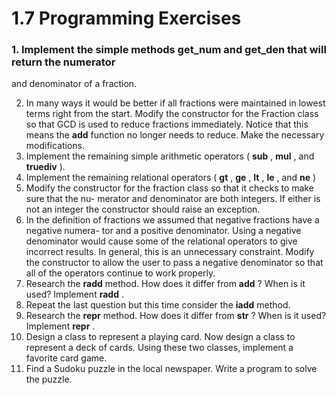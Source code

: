 1.7 Programming Exercises
=================================================================================

### 1. Implement the simple methods get_num and get_den that will return the numerator
and denominator of a fraction.

2. In many ways it would be better if all fractions were maintained in lowest terms right
from the start. Modify the constructor for the Fraction class so that GCD is used to
reduce fractions immediately. Notice that this means the __add__ function no longer
needs to reduce. Make the necessary modifications.
3. Implement the remaining simple arithmetic operators ( __sub__ , __mul__ , and
__truediv__ ).
4. Implement the remaining relational operators ( __gt__ , __ge__ , __lt__ , __le__ , and
__ne__ )
5. Modify the constructor for the fraction class so that it checks to make sure that the nu-
merator and denominator are both integers. If either is not an integer the constructor
should raise an exception.
6. In the definition of fractions we assumed that negative fractions have a negative numera-
tor and a positive denominator. Using a negative denominator would cause some of the
relational operators to give incorrect results. In general, this is an unnecessary constraint.
Modify the constructor to allow the user to pass a negative denominator so that all of the
operators continue to work properly.
7. Research the __radd__ method. How does it differ from __add__ ? When is it used?
Implement __radd__ .
8. Repeat the last question but this time consider the __iadd__ method.
9. Research the __repr__ method. How does it differ from __str__ ? When is it used?
Implement __repr__ .
10. Design a class to represent a playing card. Now design a class to represent a deck of
cards. Using these two classes, implement a favorite card game.
11. Find a Sudoku puzzle in the local newspaper. Write a program to solve the puzzle.
